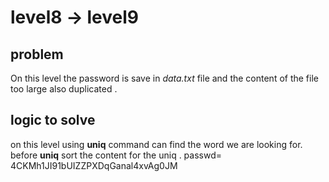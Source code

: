 # level8 -> level9

## problem 
On this level the password is save in _data.txt_ file and the content of the file too large also duplicated . 

## logic to solve
on this level using **uniq** command can find the word we are looking for. before **uniq** sort the content for the uniq . 
passwd= 4CKMh1JI91bUIZZPXDqGanal4xvAg0JM